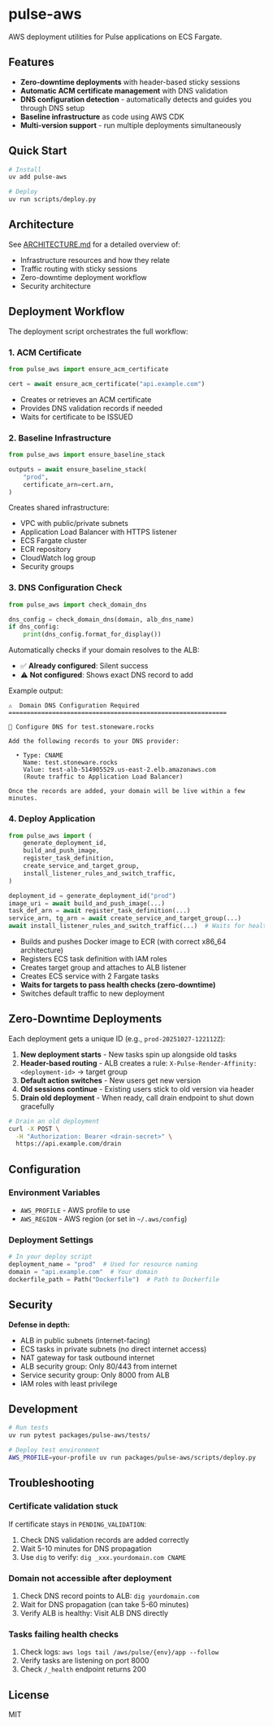 # pulse-aws

AWS deployment utilities for Pulse applications on ECS Fargate.

## Features

- **Zero-downtime deployments** with header-based sticky sessions
- **Automatic ACM certificate management** with DNS validation
- **DNS configuration detection** - automatically detects and guides you through DNS setup
- **Baseline infrastructure** as code using AWS CDK
- **Multi-version support** - run multiple deployments simultaneously

## Quick Start

```bash
# Install
uv add pulse-aws

# Deploy
uv run scripts/deploy.py
```

## Architecture

See [ARCHITECTURE.md](./ARCHITECTURE.md) for a detailed overview of:

- Infrastructure resources and how they relate
- Traffic routing with sticky sessions
- Zero-downtime deployment workflow
- Security architecture

## Deployment Workflow

The deployment script orchestrates the full workflow:

### 1. ACM Certificate

```python
from pulse_aws import ensure_acm_certificate

cert = await ensure_acm_certificate("api.example.com")
```

- Creates or retrieves an ACM certificate
- Provides DNS validation records if needed
- Waits for certificate to be ISSUED

### 2. Baseline Infrastructure

```python
from pulse_aws import ensure_baseline_stack

outputs = await ensure_baseline_stack(
    "prod",
    certificate_arn=cert.arn,
)
```

Creates shared infrastructure:

- VPC with public/private subnets
- Application Load Balancer with HTTPS listener
- ECS Fargate cluster
- ECR repository
- CloudWatch log group
- Security groups

### 3. DNS Configuration Check

```python
from pulse_aws import check_domain_dns

dns_config = check_domain_dns(domain, alb_dns_name)
if dns_config:
    print(dns_config.format_for_display())
```

Automatically checks if your domain resolves to the ALB:

- ✅ **Already configured**: Silent success
- ⚠️ **Not configured**: Shows exact DNS record to add

Example output:

```
⚠️  Domain DNS Configuration Required
============================================================

🔗 Configure DNS for test.stoneware.rocks

Add the following records to your DNS provider:

  • Type: CNAME
    Name: test.stoneware.rocks
    Value: test-alb-514905529.us-east-2.elb.amazonaws.com
    (Route traffic to Application Load Balancer)

Once the records are added, your domain will be live within a few minutes.
```

### 4. Deploy Application

```python
from pulse_aws import (
    generate_deployment_id,
    build_and_push_image,
    register_task_definition,
    create_service_and_target_group,
    install_listener_rules_and_switch_traffic,
)

deployment_id = generate_deployment_id("prod")
image_uri = await build_and_push_image(...)
task_def_arn = await register_task_definition(...)
service_arn, tg_arn = await create_service_and_target_group(...)
await install_listener_rules_and_switch_traffic(...)  # Waits for health checks
```

- Builds and pushes Docker image to ECR (with correct x86_64 architecture)
- Registers ECS task definition with IAM roles
- Creates target group and attaches to ALB listener
- Creates ECS service with 2 Fargate tasks
- **Waits for targets to pass health checks (zero-downtime)**
- Switches default traffic to new deployment

## Zero-Downtime Deployments

Each deployment gets a unique ID (e.g., `prod-20251027-122112Z`):

1. **New deployment starts** - New tasks spin up alongside old tasks
2. **Header-based routing** - ALB creates a rule: `X-Pulse-Render-Affinity: <deployment-id>` → target group
3. **Default action switches** - New users get new version
4. **Old sessions continue** - Existing users stick to old version via header
5. **Drain old deployment** - When ready, call drain endpoint to shut down gracefully

```bash
# Drain an old deployment
curl -X POST \
  -H "Authorization: Bearer <drain-secret>" \
  https://api.example.com/drain
```

## Configuration

### Environment Variables

- `AWS_PROFILE` - AWS profile to use
- `AWS_REGION` - AWS region (or set in `~/.aws/config`)

### Deployment Settings

```python
# In your deploy script
deployment_name = "prod"  # Used for resource naming
domain = "api.example.com"  # Your domain
dockerfile_path = Path("Dockerfile")  # Path to Dockerfile
```

## Security

**Defense in depth:**

- ALB in public subnets (internet-facing)
- ECS tasks in private subnets (no direct internet access)
- NAT gateway for task outbound internet
- ALB security group: Only 80/443 from internet
- Service security group: Only 8000 from ALB
- IAM roles with least privilege

## Development

```bash
# Run tests
uv run pytest packages/pulse-aws/tests/

# Deploy test environment
AWS_PROFILE=your-profile uv run packages/pulse-aws/scripts/deploy.py
```

## Troubleshooting

### Certificate validation stuck

If certificate stays in `PENDING_VALIDATION`:

1. Check DNS validation records are added correctly
2. Wait 5-10 minutes for DNS propagation
3. Use `dig` to verify: `dig _xxx.yourdomain.com CNAME`

### Domain not accessible after deployment

1. Check DNS record points to ALB: `dig yourdomain.com`
2. Wait for DNS propagation (can take 5-60 minutes)
3. Verify ALB is healthy: Visit ALB DNS directly

### Tasks failing health checks

1. Check logs: `aws logs tail /aws/pulse/{env}/app --follow`
2. Verify tasks are listening on port 8000
3. Check `/_health` endpoint returns 200

## License

MIT
